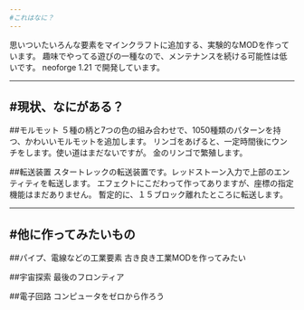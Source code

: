```yaml
---
#これはなに？
---
```


思いついたいろんな要素をマインクラフトに追加する、実験的なMODを作っています。
趣味でやってる遊びの一種なので、メンテナンスを続ける可能性は低いです。
neoforge 1.21 で開発しています。

---
#現状、なにがある？
---

##モルモット
５種の柄と7つの色の組み合わせで、1050種類のパターンを持つ、かわいいモルモットを追加します。
リンゴをあげると、一定時間後にウンチをします。使い道はまだないですが。
金のリンゴで繁殖します。

##転送装置
スタートレックの転送装置です。レッドストーン入力で上部のエンティティを転送します。
エフェクトにこだわって作ってありますが、座標の指定機能はまだありません。
暫定的に、１５ブロック離れたところに転送します。

---
#他に作ってみたいもの
---

##パイプ、電線などの工業要素
古き良き工業MODを作ってみたい

##宇宙探索
最後のフロンティア

##電子回路
コンピュータをゼロから作ろう